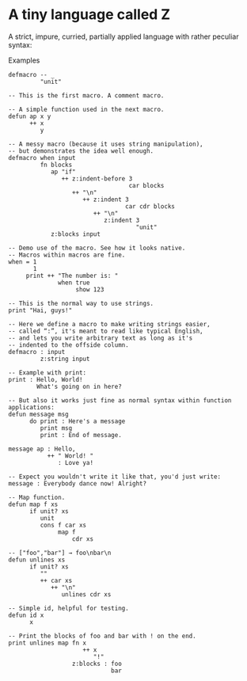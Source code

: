 A tiny language called Z
===========================

A strict, impure, curried, partially applied language with rather
peculiar syntax:

Examples

    defmacro -- _
             "unit"

    -- This is the first macro. A comment macro.

    -- A simple function used in the next macro.
    defun ap x y
          ++ x
             y

    -- A messy macro (because it uses string manipulation),
    -- but demonstrates the idea well enough.
    defmacro when input
             fn blocks
                ap "if"
                   ++ z:indent-before 3
                                      car blocks
                      ++ "\n"
                         ++ z:indent 3
                                     car cdr blocks
                            ++ "\n"
                               z:indent 3
                                        "unit"
                z:blocks input

    -- Demo use of the macro. See how it looks native.
    -- Macros within macros are fine.
    when = 1
           1
         print ++ "The number is: "
                  when true
                       show 123

    -- This is the normal way to use strings.
    print "Hai, guys!"

    -- Here we define a macro to make writing strings easier,
    -- called “:”, it's meant to read like typical English,
    -- and lets you write arbitrary text as long as it's
    -- indented to the offside column.
    defmacro : input
             z:string input

    -- Example with print:
    print : Hello, World!
            What's going on in here?

    -- But also it works just fine as normal syntax within function applications:
    defun message msg
          do print : Here's a message
             print msg
             print : End of message.

    message ap : Hello,
               ++ " World! "
                  : Love ya!

    -- Expect you wouldn't write it like that, you'd just write:
    message : Everybody dance now! Alright?

    -- Map function.
    defun map f xs
          if unit? xs
             unit
             cons f car xs
                  map f
                      cdr xs

    -- ["foo","bar"] → foo\nbar\n
    defun unlines xs
          if unit? xs
             ""
             ++ car xs
                ++ "\n"
                   unlines cdr xs

    -- Simple id, helpful for testing.
    defun id x
          x

    -- Print the blocks of foo and bar with ! on the end.
    print unlines map fn x
                         ++ x
                            "!"
                      z:blocks : foo
                                 bar
